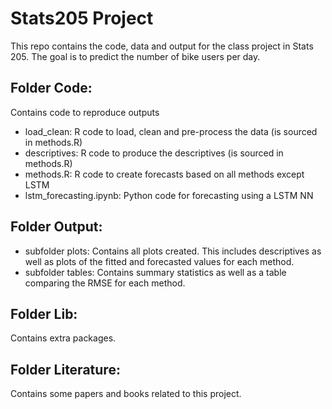 # Stats205 Project

This repo contains the code, data and output for the class project in Stats 205. The goal is to predict the number of bike users per day. 

## Folder Code: 

Contains code to reproduce outputs
  - load_clean: R code to load, clean and pre-process the data (is sourced in methods.R)
  - descriptives: R code to produce the descriptives (is sourced in methods.R)
  - methods.R: R code to create forecasts based on all methods except LSTM 
  - lstm_forecasting.ipynb: Python code for forecasting using a LSTM NN

## Folder Output:
  - subfolder plots: Contains all plots created. This includes descriptives as well as plots of the fitted and forecasted values for each method. 
  - subfolder tables: Contains summary statistics as well as a table comparing the RMSE for each method. 
  
## Folder Lib: 
Contains extra packages.

## Folder Literature:
Contains some papers and books related to this project.
